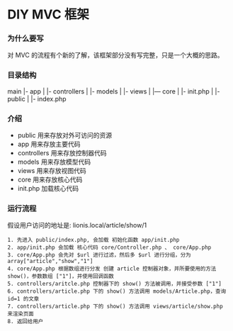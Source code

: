 # DIY MVC 框架

### 为什么要写
对 MVC 的流程有个新的了解，该框架部分没有写完整，只是一个大概的思路。

### 目录结构
main
|- app
|	|- controllers
|   |- models
|   |- views
|	|— core
|   |- init.php
|
|- public
|	|- index.php

### 介绍
* public		用来存放对外可访问的资源
* app			用来存放主要代码
* controllers 	用来存放控制器代码
* models 		用来存放模型代码
* views			用来存放视图代码
* core			用来存放核心代码
* init.php 		加载核心代码

### 运行流程
假设用户访问的地址是: lionis.local/article/show/1
```
1. 先进入 public/index.php, 会加载 初始化函数 app/init.php
2. app/init.php 会加载 核心代码 core/Controller.php 、 core/App.php
3. core/App.php 会先对 $url 进行过滤，然后多 $url 进行分组，分为 array["article","show","1"]
4. core/App.php 根据数组进行分发 创建 article 控制器对象，并所要使用的方法 show()，参数数组 ["1"]，并使用回调函数
5. controllers/aritcle.php 控制器下的 show() 方法被调用，并接受参数 ["1"]
6. controllers/article.php 下的 show() 方法调用 models/Article.php，查询 id=1 的文章
7. controllers/article.php 下的 show() 方法调用 views/article/show.php 来渲染页面
8. 返回给用户
```